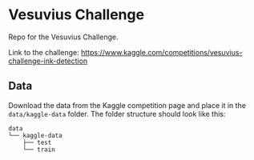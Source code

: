 # Vesuvius Challenge

Repo for the Vesuvius Challenge. 

Link to the challenge: https://www.kaggle.com/competitions/vesuvius-challenge-ink-detection


## Data

Download the data from the Kaggle competition page and place it in the `data/kaggle-data` folder. The folder structure should look like this:

```
data
└── kaggle-data
    ├── test
    └── train
```